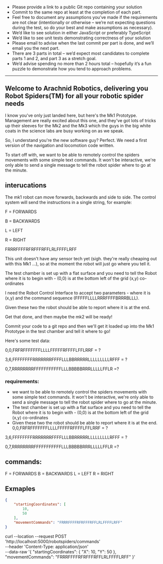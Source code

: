 - Please provide a link to a public Git repo containing your solution
- Commit to the same repo at least at the completion of each part.
- Feel free to document any assumptions you’ve made if the requirements are not clear (intentionally or otherwise – we’re not expecting questions during the test, so do your best and make assumptions as necessary).
- We’d like to see solution in either JavaScript or preferably TypeScript
- We’d like to see unit tests demonstrating correctness of your solution
- Please email to advise when the last commit per part is done, and we’ll email you the next part.
- There are 3 parts in total – we’d expect most candidates to complete parts 1 and 2, and part 3 as a stretch goal.
- We’d advise spending no more than 2 hours total – hopefully it’s a fun puzzle to demonstrate how you tend to approach problems.

********************

## Welcome to Arachnid Robotics, delivering you Robot Spiders(TM) for all your robotic spider needs

I know you've only just landed here, but here's the Mk1 Prototype. Management are really excited about this one, and they've got lots of tricks up their sleeves for the Mk2 and the Mk3 which the guys in the big white coats in the science labs are busy working on as we speak. 

So, I understand you're the new software guy? Perfect. We need a first version of the navigation and locomotion code written. 

To start off with, we want to be able to remotely control the spiders movements with some simple text commands. It won't be interactive, we're only able to send a single message to tell the robot spider where to go at the minute.


## interucations 
The mk1 robot can move forwards, backwards and side to side. The control system will send the instructions in a single string, for example:

 
F = FORWARDS

B = BACKWARDS

L = LEFT

R = RIGHT

 

FRRRFFFFRFRFFFRFFLRLFFFFLRFF

 

This unit doesn't have any sensor tech yet (sigh. they're really cheaping out with this Mk1 ...), so at the moment the robot will just go where you tell it. 

 

The test chamber is set up with a flat surface and you need to tell the Robot where it is to begin with - (0,0) is at the bottom left of the grid (x,y) co-ordinates

 

I need the Robot Control Interface to accept two parameters - where it is (x,y) and the command sequence (FFFFFLLLLRRRFFFFBRRRBLLL). 

 

Given these two the robot should be able to report where it is at the end.

 

Get that done, and then maybe the mk2 will be ready!

 

Commit your code to a git repo and then we'll get it loaded up into the Mk1 Prototype in the test chamber and tell it where to go!

 

Here's some test data: 

 

0,0,FRFRFFFFFFFLLLLFFFFFRFFFFLFFLRRF = ?

3,6,FFFFFFFFRRRRRRRFFFFLLLBBRRRRRLLLLLLLLLRFFF = ?

0,7,RRRRRRRRFFFFFFFFFFFLLLBBBBBRRRLLLLLFFLR =?



### requirements:
- we want to be able to remotely control the spiders movements with some simple text commands. It won't be interactive, we're only able to send a single message to tell the robot spider where to go at the minute.
-  The test chamber is set up with a flat surface and you need to tell the Robot where it is to begin with - (0,0) is at the bottom left of the grid (x,y) co-ordinates
- Given these two the robot should be able to report where it is at the end.
0,0,FRFRFFFFFFFLLLLFFFFFRFFFFLFFLRRF = ?

3,6,FFFFFFFFRRRRRRRFFFFLLLBBRRRRRLLLLLLLLLRFFF = ?

0,7,RRRRRRRRFFFFFFFFFFFLLLBBBBBRRRLLLLLFFLR =?
## commands:
F = FORWARDS
B = BACKWARDS
L = LEFT
R = RIGHT

## Exmaples
```JSON
{
    "startingCoordinates": [
        10,
        50
    ],
    "movementCommands": "FRRRFFFFRFRFFFRFFLRLFFFFLRFF"
}
```

curl --location --request POST 'http://localhost:5000/robotspiders/commands' \
--header 'Content-Type: application/json' \
--data-raw '{
    "startingCoordinates": {
        "X": 10,
        "Y": 50
    },
    "movementCommands": "FRRRFFFFRFRFFFRFFLRLFFFFLRFF"
}'